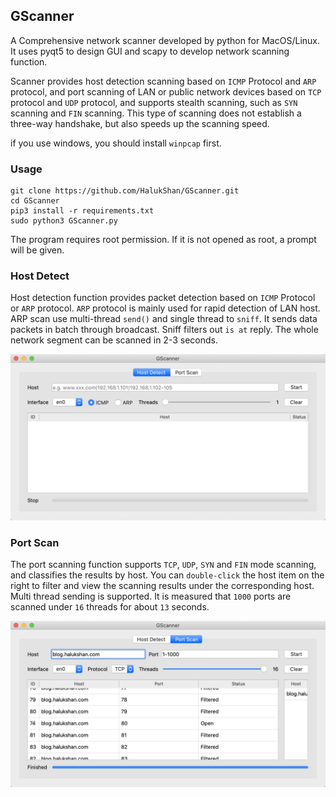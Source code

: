 ## GScanner
A Comprehensive network scanner developed by python for MacOS/Linux.
 It uses pyqt5 to design GUI and scapy to develop network scanning function. 
 
 Scanner provides host detection scanning based on `ICMP` Protocol and `ARP`
 protocol, and port scanning of LAN or public network
 devices based on `TCP` protocol and `UDP` protocol, and supports stealth 
 scanning, such as `SYN` scanning and `FIN` scanning. This type of scanning 
 does not establish a three-way handshake, but also speeds up the scanning 
 speed.
 
 if you use windows, you should install `winpcap` first.

### Usage
```
git clone https://github.com/HalukShan/GScanner.git
cd GScanner
pip3 install -r requirements.txt
sudo python3 GScanner.py
```
The program requires root permission. If it is not opened as root, 
a prompt will be given.

### Host Detect
Host detection function provides packet detection based on `ICMP` Protocol 
or `ARP` protocol. `ARP` protocol is mainly used for rapid detection of LAN host.
 ARP scan use multi-thread `send()` and single thread to `sniff`.
  It sends data packets in batch through broadcast. Sniff filters out `is at`
   reply. The whole network segment can be scanned in 2-3 seconds.
   
![](https://github.com/HalukShan/GScanner/blob/master/Img/gs1.jpg)

### Port Scan
The port scanning function supports `TCP`, `UDP`, `SYN` and `FIN` mode 
scanning, and classifies the results by host. 
You can `double-click` the host item on the right to filter and view the 
scanning results under the corresponding host. Multi thread sending is 
supported. It is measured that `1000` ports are scanned under `16` threads 
for about `13` seconds.

![](https://github.com/HalukShan/GScanner/blob/master/Img/gs2.jpg)
